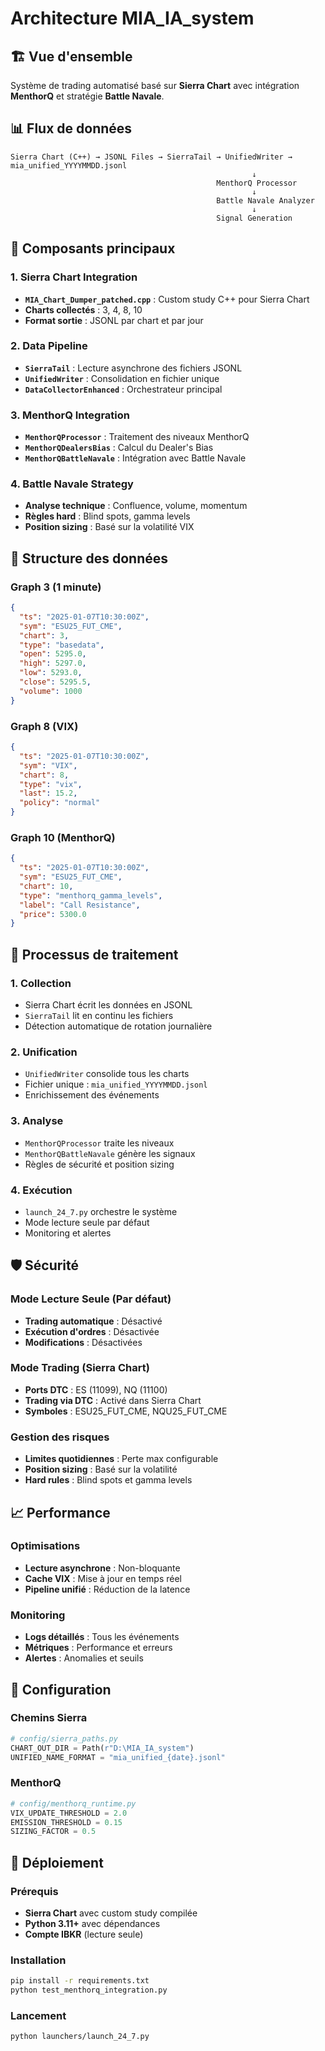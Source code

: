 # Architecture MIA_IA_system

## 🏗️ Vue d'ensemble

Système de trading automatisé basé sur **Sierra Chart** avec intégration **MenthorQ** et stratégie **Battle Navale**.

## 📊 Flux de données

```
Sierra Chart (C++) → JSONL Files → SierraTail → UnifiedWriter → mia_unified_YYYYMMDD.jsonl
                                                      ↓
                                              MenthorQ Processor
                                                      ↓
                                              Battle Navale Analyzer
                                                      ↓
                                              Signal Generation
```

## 🔧 Composants principaux

### 1. **Sierra Chart Integration**
- **`MIA_Chart_Dumper_patched.cpp`** : Custom study C++ pour Sierra Chart
- **Charts collectés** : 3, 4, 8, 10
- **Format sortie** : JSONL par chart et par jour

### 2. **Data Pipeline**
- **`SierraTail`** : Lecture asynchrone des fichiers JSONL
- **`UnifiedWriter`** : Consolidation en fichier unique
- **`DataCollectorEnhanced`** : Orchestrateur principal

### 3. **MenthorQ Integration**
- **`MenthorQProcessor`** : Traitement des niveaux MenthorQ
- **`MenthorQDealersBias`** : Calcul du Dealer's Bias
- **`MenthorQBattleNavale`** : Intégration avec Battle Navale

### 4. **Battle Navale Strategy**
- **Analyse technique** : Confluence, volume, momentum
- **Règles hard** : Blind spots, gamma levels
- **Position sizing** : Basé sur la volatilité VIX

## 📁 Structure des données

### Graph 3 (1 minute)
```json
{
  "ts": "2025-01-07T10:30:00Z",
  "sym": "ESU25_FUT_CME",
  "chart": 3,
  "type": "basedata",
  "open": 5295.0,
  "high": 5297.0,
  "low": 5293.0,
  "close": 5295.5,
  "volume": 1000
}
```

### Graph 8 (VIX)
```json
{
  "ts": "2025-01-07T10:30:00Z",
  "sym": "VIX",
  "chart": 8,
  "type": "vix",
  "last": 15.2,
  "policy": "normal"
}
```

### Graph 10 (MenthorQ)
```json
{
  "ts": "2025-01-07T10:30:00Z",
  "sym": "ESU25_FUT_CME",
  "chart": 10,
  "type": "menthorq_gamma_levels",
  "label": "Call Resistance",
  "price": 5300.0
}
```

## 🔄 Processus de traitement

### 1. **Collection**
- Sierra Chart écrit les données en JSONL
- `SierraTail` lit en continu les fichiers
- Détection automatique de rotation journalière

### 2. **Unification**
- `UnifiedWriter` consolide tous les charts
- Fichier unique : `mia_unified_YYYYMMDD.jsonl`
- Enrichissement des événements

### 3. **Analyse**
- `MenthorQProcessor` traite les niveaux
- `MenthorQBattleNavale` génère les signaux
- Règles de sécurité et position sizing

### 4. **Exécution**
- `launch_24_7.py` orchestre le système
- Mode lecture seule par défaut
- Monitoring et alertes

## 🛡️ Sécurité

### Mode Lecture Seule (Par défaut)
- **Trading automatique** : Désactivé
- **Exécution d'ordres** : Désactivée
- **Modifications** : Désactivées

### Mode Trading (Sierra Chart)
- **Ports DTC** : ES (11099), NQ (11100)
- **Trading via DTC** : Activé dans Sierra Chart
- **Symboles** : ESU25_FUT_CME, NQU25_FUT_CME

### Gestion des risques
- **Limites quotidiennes** : Perte max configurable
- **Position sizing** : Basé sur la volatilité
- **Hard rules** : Blind spots et gamma levels

## 📈 Performance

### Optimisations
- **Lecture asynchrone** : Non-bloquante
- **Cache VIX** : Mise à jour en temps réel
- **Pipeline unifié** : Réduction de la latence

### Monitoring
- **Logs détaillés** : Tous les événements
- **Métriques** : Performance et erreurs
- **Alertes** : Anomalies et seuils

## 🔧 Configuration

### Chemins Sierra
```python
# config/sierra_paths.py
CHART_OUT_DIR = Path(r"D:\MIA_IA_system")
UNIFIED_NAME_FORMAT = "mia_unified_{date}.jsonl"
```

### MenthorQ
```python
# config/menthorq_runtime.py
VIX_UPDATE_THRESHOLD = 2.0
EMISSION_THRESHOLD = 0.15
SIZING_FACTOR = 0.5
```

## 🚀 Déploiement

### Prérequis
- **Sierra Chart** avec custom study compilée
- **Python 3.11+** avec dépendances
- **Compte IBKR** (lecture seule)

### Installation
```bash
pip install -r requirements.txt
python test_menthorq_integration.py
```

### Lancement
```bash
python launchers/launch_24_7.py
```
